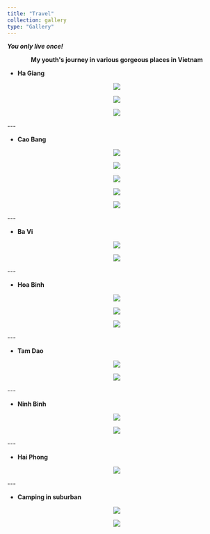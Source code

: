 ```yaml
---
title: "Travel"
collection: gallery
type: "Gallery"
---
```


***You only live once!***

<center>
<b> My youth's journey in various gorgeous places in Vietnam </b>
</center>


* **Ha Giang**

<p align="center">
  <img src="/images/gallery/Travel/1.JPG">
</p>

<p align="center">
  <img src="/images/gallery/Travel/2.JPG">
</p>

<p align="center">
  <img src="/images/gallery/Travel/3.JPG">
</p>
---

* **Cao Bang**

<p align="center">
  <img src="/images/gallery/Travel/4.JPG">
</p>

<p align="center">
  <img src="/images/gallery/Travel/5.JPG">
</p>

<p align="center">
  <img src="/images/gallery/Travel/6.JPG">
</p>

<p align="center">
  <img src="/images/gallery/Travel/7.JPG">
</p>

<p align="center">
  <img src="/images/gallery/Travel/8.JPG">
</p>
---

* **Ba Vi**

<p align="center">
  <img src="/images/gallery/Travel/9.JPG">
</p>

<p align="center">
  <img src="/images/gallery/Travel/10.JPG">
</p>
---

* **Hoa Binh**

<p align="center">
  <img src="/images/gallery/Travel/11.JPG">
</p>

<p align="center">
  <img src="/images/gallery/Travel/12.jpg">
</p>

<p align="center">
  <img src="/images/gallery/Travel/13.JPG">
</p>
---

* **Tam Dao**

<p align="center">
  <img src="/images/gallery/Travel/14.jpg">
</p>

<p align="center">
  <img src="/images/gallery/Travel/15.jpg">
</p>
---

* **Ninh Binh**

<p align="center">
  <img src="/images/gallery/Travel/16.JPG">
</p>

<p align="center">
  <img src="/images/gallery/Travel/17.jpg">
</p>
---

* **Hai Phong**

<p align="center">
  <img src="/images/gallery/Travel/18.jpg">
</p>
---

* **Camping in suburban**

<p align="center">
  <img src="/images/gallery/Travel/19.JPG">
</p>

<p align="center">
  <img src="/images/gallery/Travel/20.jpg">
</p>

